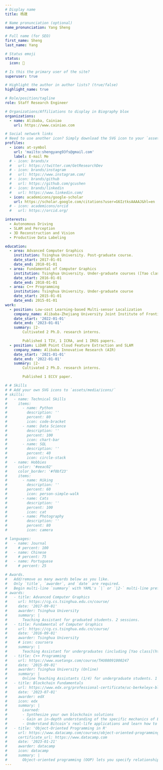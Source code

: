 ```yaml
---
# Display name
title: 杨晟

# Name pronunciation (optional)
name_pronunciation: Yang Sheng

# Full name (for SEO)
first_name: Sheng
last_name: Yang

# Status emoji
status:
  icon: 🥤

# Is this the primary user of the site?
superuser: true

# Highlight the author in author lists? (true/false)
highlight_name: true

# Role/position/tagline
role: Staff Research Engineer

# Organizations/Affiliations to display in Biography blox
organizations:
  - name: Alibaba, Cainiao
    url: https://www.cainiao.com

# Social network links
# Need to use another icon? Simply download the SVG icon to your `assets/media/icons/` folder.
profiles:
  - icon: at-symbol
    url: 'mailto:shengyang93fs@gmail.com'
    label: E-mail Me
  # - icon: brands/x
  #   url: https://twitter.com/GetResearchDev
  # - icon: brands/instagram
  #   url: https://www.instagram.com/
  # - icon: brands/github
  #   url: https://github.com/gcushen
  # - icon: brands/linkedin
  #   url: https://www.linkedin.com/
  - icon: academicons/google-scholar
    url: https://scholar.google.com/citations?user=G6IztksAAAAJ&hl=en
  # - icon: academicons/orcid
  #   url: https://orcid.org/

interests:
  - Autonomous Driving
  - SLAM and Perception
  - 3D Reconstruction and Vision
  - Productive Data Labeling

education:
  - area: Advanced Computer Graphics
    institution: Tsinghua University. Post-graduate course.
    date_start: 2017-01-01
    date_end: 2018-01-01
  - area: Fundamental of Computer Graphics
    institution: Tsinghua University. Under-graduate courses ([Yao class](https://iiis.tsinghua.edu.cn/en/yaoclass/)).
    date_start: 2016-01-01
    date_end: 2018-01-01
  - area: C++ Programming
    institution: Tsinghua University. Under-graduate course
    date_start: 2015-01-01
    date_end: 2015-01-01
work:
  - position: Low-cost Learning-based Multi-sensor Localization
    company_name: Alibaba-Zhejiang University Joint Institute of Frontier Technologies (AZFT)
    date_start: '2022-01-01'
    date_end: '2023-01-01'
    summary: |2-
        Cultivated 2 Ph.D. research interns.

        Published 1 TIV, 1 ICRA, and 1 IROS papers.
  - position: LiDAR Point Cloud Feature Extraction and SLAM
    company_name: Alibaba Innovative Research (AIR)
    date_start: '2021-01-01'
    date_end: '2022-01-01'
    summary: |2-
        Cultivated 2 Ph.D. research interns.

        Published 1 ECCV paper.

# # Skills
# # Add your own SVG icons to `assets/media/icons/`
# skills:
#   - name: Technical Skills
#     items:
#       - name: Python
#         description: ''
#         percent: 80
#         icon: code-bracket
#       - name: Data Science
#         description: ''
#         percent: 100
#         icon: chart-bar
#       - name: SQL
#         description: ''
#         percent: 40
#         icon: circle-stack
#   - name: Hobbies
#     color: '#eeac02'
#     color_border: '#f0bf23'
#     items:
#       - name: Hiking
#         description: ''
#         percent: 60
#         icon: person-simple-walk
#       - name: Cats
#         description: ''
#         percent: 100
#         icon: cat
#       - name: Photography
#         description: ''
#         percent: 80
#         icon: camera

# languages:
#   - name: Journal
#     # percent: 100
#   - name: Chinese
#     # percent: 75
#   - name: Portuguese
#     # percent: 25

# Awards.
#   Add/remove as many awards below as you like.
#   Only `title`, `awarder`, and `date` are required.
#   Begin multi-line `summary` with YAML's `|` or `|2-` multi-line prefix and indent 2 spaces below.
# awards:
#   - title: Advanced Computer Graphics
#     url: https://cg.cs.tsinghua.edu.cn/course/
#     date: '2017-09-01'
#     awarder: Tsinghua University
#     summary: |
#       Teaching Assistant for graduated students. 2 sessions.
#   - title: Fundamental of Computer Graphics
#     url: https://cg.cs.tsinghua.edu.cn/course/
#     date: '2016-09-01'
#     awarder: Tsinghua University
#     # icon: coursera
#     summary: |
#       Teaching Assistant for undergraduates (including [Yao class](https://iiis.tsinghua.edu.cn/en/yaoclass/)). 6 sessions.
#   - title: C++ Programming
#     url: https://www.xuetangx.com/course/THU08091000247
#     date: '2015-09-01'
#     awarder: Tsinghua University (Online)
#     summary: |
#       Online Teaching Assistants (1/4) for undergraduate students. 1 session.
#   - title: Blockchain Fundamentals
#     url: https://www.edx.org/professional-certificate/uc-berkeleyx-blockchain-fundamentals
#     date: '2023-07-01'
#     awarder: edX
#     icon: edx
#     summary: |
#       Learned:
#       - Synthesize your own blockchain solutions
#       - Gain an in-depth understanding of the specific mechanics of Bitcoin
#       - Understand Bitcoin’s real-life applications and learn how to attack and destroy Bitcoin, Ethereum, smart contracts and Dapps, and alternatives to Bitcoin’s Proof-of-Work consensus algorithm
#   - title: 'Object-Oriented Programming in R'
#     url: https://www.datacamp.com/courses/object-oriented-programming-with-s3-and-r6-in-r
#     certificate_url: https://www.datacamp.com
#     date: '2023-01-21'
#     awarder: datacamp
#     icon: datacamp
#     summary: |
#       Object-oriented programming (OOP) lets you specify relationships between functions and the objects that they can act on, helping you manage complexity in your code. This is an intermediate level course, providing an introduction to OOP, using the S3 and R6 systems. S3 is a great day-to-day R programming tool that simplifies some of the functions that you write. R6 is especially useful for industry-specific analyses, working with web APIs, and building GUIs.
---
```

